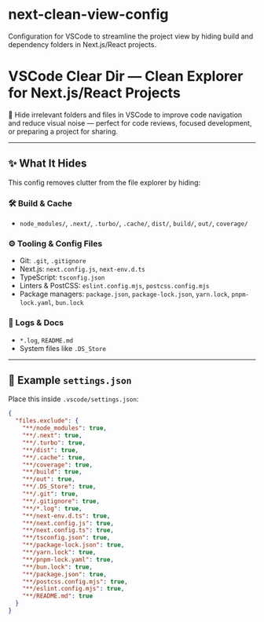 # next-clean-view-config
Configuration for VSCode to streamline the project view by hiding build and dependency folders in Next.js/React projects.

# VSCode Clear Dir — Clean Explorer for Next.js/React Projects

🚀 Hide irrelevant folders and files in VSCode to improve code navigation and reduce visual noise — perfect for code reviews, focused development, or preparing a project for sharing.

---

## ✨ What It Hides

This config removes clutter from the file explorer by hiding:

### 🛠️ Build & Cache
- `node_modules/`, `.next/`, `.turbo/`, `.cache/`, `dist/`, `build/`, `out/`, `coverage/`

### ⚙️ Tooling & Config Files
- Git: `.git`, `.gitignore`
- Next.js: `next.config.js`, `next-env.d.ts`
- TypeScript: `tsconfig.json`
- Linters & PostCSS: `eslint.config.mjs`, `postcss.config.mjs`
- Package managers: `package.json`, `package-lock.json`, `yarn.lock`, `pnpm-lock.yaml`, `bun.lock`

### 📄 Logs & Docs
- `*.log`, `README.md`
- System files like `.DS_Store`

---

## 📂 Example `settings.json`

Place this inside `.vscode/settings.json`:

```json
{
  "files.exclude": {
    "**/node_modules": true,
    "**/.next": true,
    "**/.turbo": true,
    "**/dist": true,
    "**/.cache": true,
    "**/coverage": true,
    "**/build": true,
    "**/out": true,
    "**/.DS_Store": true,
    "**/.git": true,
    "**/.gitignore": true,
    "**/*.log": true,
    "**/next-env.d.ts": true,
    "**/next.config.js": true,
    "**/next.config.ts": true,
    "**/tsconfig.json": true,
    "**/package-lock.json": true,
    "**/yarn.lock": true,
    "**/pnpm-lock.yaml": true,
    "**/bun.lock": true,
    "**/package.json": true,
    "**/postcss.config.mjs": true,
    "**/eslint.config.mjs": true,
    "**/README.md": true
  }
}
